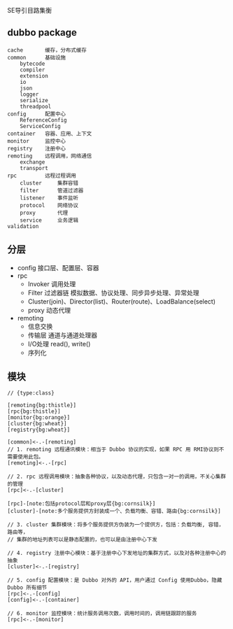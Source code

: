 
SE导引目路集衡
 
## dubbo package
```
cache       缓存，分布式缓存
common      基础设施
    bytecode
    compiler
    extension
    io
    json
    logger
    serialize
    threadpool
config      配置中心
    ReferenceConfig
    ServiceConfig
container   容器、应用、上下文
monitor     监控中心
registry    注册中心
remoting    远程调用，网络通信
    exchange
    transport
rpc         远程过程调用
    cluster     集群容错
    filter      管道过滤器
    listener    事件监听
    protocol    网络协议
    proxy       代理
    service     业务逻辑
validation
 ```
 ## 分层
 
 * config 接口层、配置层、容器
 * rpc
    - Invoker 调用处理
    - Filter 过滤器链 模拟数据、协议处理、同步异步处理、异常处理
    - Cluster(join)、Director(list)、Router(route)、LoadBalance(select)
    - proxy 动态代理
 * remoting 
    - 信息交换
    - 传输层 通道与通道处理器
    - I/O处理 read(), write()
    - 序列化
 
 ## 模块

 ```yuml
// {type:class}

[remoting{bg:thistle}]
[rpc{bg:thistle}]
[monitor{bg:orange}]
[cluster{bg:wheat}]
[registry{bg:wheat}]

[common]<-.-[remoting]
// 1. remoting 远程通讯模块：相当于 Dubbo 协议的实现，如果 RPC 用 RMI协议则不需要使用此包。
[remoting]<-.-[rpc]

// 2. rpc 远程调用模块：抽象各种协议，以及动态代理，只包含一对一的调用，不关心集群的管理
[rpc]<-.-[cluster]

[rpc]-[note:包括protocol层和proxy层{bg:cornsilk}]
[cluster]-[note:多个服务提供方封装成一个、负载均衡、容错、路由{bg:cornsilk}]

// 3. cluster 集群模块：将多个服务提供方伪装为一个提供方，包括：负载均衡, 容错，路由等，
// 集群的地址列表可以是静态配置的，也可以是由注册中心下发

// 4. registry 注册中心模块：基于注册中心下发地址的集群方式，以及对各种注册中心的抽象
[cluster]<-.-[registry]

// 5. config 配置模块：是 Dubbo 对外的 API，用户通过 Config 使用Dubbo，隐藏 Dubbo 所有细节
[rpc]<-.-[config]
[config]<-.-[container]

// 6. monitor 监控模块：统计服务调用次数，调用时间的，调用链跟踪的服务
[rpc]<-.-[monitor]

 ```
 